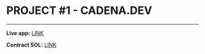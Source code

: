# PROJECT #1 - CADENA.DEV
***

**Live app:** [LINK](https://gekt.github.io/cadena_project_1/) 

**Contract SOL:** [LINK](https://github.com/gekt/cadena_project_1/blob/master/src/contracts/MyChat.sol) 
